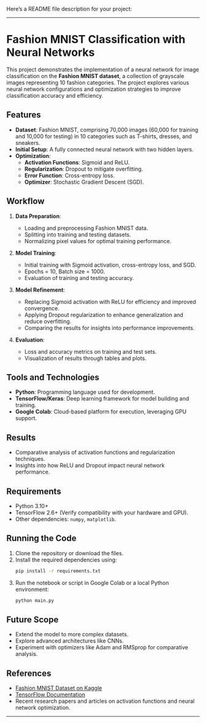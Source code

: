 Here’s a README file description for your project:  

---

# Fashion MNIST Classification with Neural Networks

This project demonstrates the implementation of a neural network for image classification on the **Fashion MNIST dataset**, a collection of grayscale images representing 10 fashion categories. The project explores various neural network configurations and optimization strategies to improve classification accuracy and efficiency.

## Features
- **Dataset**: Fashion MNIST, comprising 70,000 images (60,000 for training and 10,000 for testing) in 10 categories such as T-shirts, dresses, and sneakers.
- **Initial Setup**: A fully connected neural network with two hidden layers.
- **Optimization**:
  - **Activation Functions**: Sigmoid and ReLU.
  - **Regularization**: Dropout to mitigate overfitting.
  - **Error Function**: Cross-entropy loss.
  - **Optimizer**: Stochastic Gradient Descent (SGD).

## Workflow
1. **Data Preparation**:
   - Loading and preprocessing Fashion MNIST data.
   - Splitting into training and testing datasets.
   - Normalizing pixel values for optimal training performance.

2. **Model Training**:
   - Initial training with Sigmoid activation, cross-entropy loss, and SGD.
   - Epochs = 10, Batch size = 1000.
   - Evaluation of training and testing accuracy.

3. **Model Refinement**:
   - Replacing Sigmoid activation with ReLU for efficiency and improved convergence.
   - Applying Dropout regularization to enhance generalization and reduce overfitting.
   - Comparing the results for insights into performance improvements.

4. **Evaluation**:
   - Loss and accuracy metrics on training and test sets.
   - Visualization of results through tables and plots.

## Tools and Technologies
- **Python**: Programming language used for development.
- **TensorFlow/Keras**: Deep learning framework for model building and training.
- **Google Colab**: Cloud-based platform for execution, leveraging GPU support.

## Results
- Comparative analysis of activation functions and regularization techniques.
- Insights into how ReLU and Dropout impact neural network performance.

## Requirements
- Python 3.10+
- TensorFlow 2.6+ (Verify compatibility with your hardware and GPU).
- Other dependencies: `numpy`, `matplotlib`.

## Running the Code
1. Clone the repository or download the files.
2. Install the required dependencies using:
   ```bash
   pip install -r requirements.txt
   ```
3. Run the notebook or script in Google Colab or a local Python environment:
   ```bash
   python main.py
   ```

## Future Scope
- Extend the model to more complex datasets.
- Explore advanced architectures like CNNs.
- Experiment with optimizers like Adam and RMSprop for comparative analysis.

## References
- [Fashion MNIST Dataset on Kaggle](https://www.kaggle.com/zalando-research/fashionmnist)
- [TensorFlow Documentation](https://www.tensorflow.org/)
- Recent research papers and articles on activation functions and neural network optimization.

---

